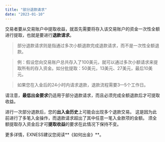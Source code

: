 ```yaml
---
title: "部分退款请求"
date: "2023-01-10"
---
```


交易者要从交易账户中提取收益，就首先需要将存入该交易账户的资金一次性全额进行提取，也就是要进行**退款请求**。

> 部分退款请求则是指通过多次小额退款完成退款请求，而不是一次性全额退款。

> 例：假设您向交易账户总共存入了100美元，就可以通过多次小额请求来提取所有的存入资金。如分批提取：50美元，13美元、27美元，最后10美元。

> 如果您在入金后的24小时内请求退款，退款流程需要3—5个工作日。

请注意，**最低出金要求**仍适用于部分退款请求，而且必须完成全额退款后才可提取收益。

进行一次部分退款后，您的**出入金历史**上可能会出现多个退款交易。 这是因为此前进行了多笔入金操作，而退款请求超出了其中任意一笔入金款项的金额。 须全额提取存入资金后才可**提取收益**的要求在此情况下保持不变。

更多详情，EXNESS建议您阅读**《如何出金》**。
